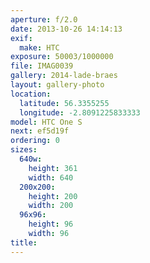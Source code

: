```yaml
---
aperture: f/2.0
date: 2013-10-26 14:14:13
exif:
  make: HTC
exposure: 50003/1000000
file: IMAG0039
gallery: 2014-lade-braes
layout: gallery-photo
location:
  latitude: 56.3355255
  longitude: -2.8091225833333
model: HTC One S
next: ef5d19f
ordering: 0
sizes:
  640w:
    height: 361
    width: 640
  200x200:
    height: 200
    width: 200
  96x96:
    height: 96
    width: 96
title: 
---
```

